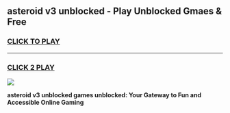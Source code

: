 
## asteroid v3 unblocked - Play Unblocked Gmaes & Free
<h3>
<a href="https://news.freeplayer.one?title=asteroid_v3_unblocked&ref=23F">CLICK TO PLAY</a></h3>
<hr>

<h3>
<a href="https://news.freeplayer.one?title=asteroid_v3_unblocked&ref=23F">CLICK 2 PLAY</a>
  
</h3>

<a href="https://news.freeplayer.one?title=asteroid_v3_unblocked&ref=23F/"><img src="https://clearcache.store/games.png"></a>


**asteroid v3 unblocked games unblocked: Your Gateway to Fun and Accessible Online Gaming**
